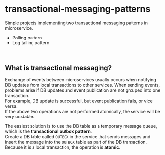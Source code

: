 # transactional-messaging-patterns
Simple projects implementing two transactional messaging patterns in microservice.
- Polling pattern
- Log tailing pattern
<br>

## What is transactional messaging?
Exchange of events between microservices usually occurs when notifying DB updates from local transactions to other services. 
When sending events, problems arise if DB updates and event publication are not grouped into one transaction.<br>
For example, DB update is successful, but event publication fails, or vice versa.<br>
If the above two operations are not performed atomically, the service will be very unstable.<br>

The easiest solution is to use the DB table as a temporary message queue, which is the <strong>transactional outbox pattern</strong>.<br>
Create a DB table called `OUTBOX` in the service that sends messages and insert the message into the `OUTBOX` table as part of the DB transaction. 
Because it is a local transaction, the operation is <strong>atomic</strong>.
